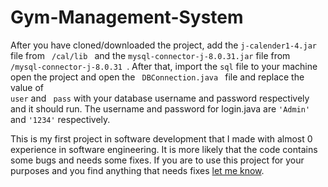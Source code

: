 # Gym-Management-System
After you have cloned/downloaded the project, add the <code>j-calender1-4.jar</code> file from <code> /cal/lib </code> and the <code>mysql-connector-j-8.0.31.jar</code> file from <code> /mysql-connector-j-8.0.31 </code>. After that, import the <code>sql</code> file to your machine open the project and open the <code> DBConnection.java </code> file and replace the value of <code> user</code> and <code> pass</code>  with your database username and password respectively and it should run. The username and password for login.java are <code>'Admin'</code> and <code>'1234'</code> respectively.

This is my first project in software development that I made with almost 0 experience in software engineering. It is more likely that the code contains some bugs and needs some fixes. If you are to use this project for your purposes and you find anything that needs fixes <a href="mailto:amanueltewodros94@gmail.com">let me know</a>.
